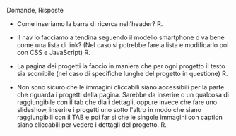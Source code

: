 Domande, Risposte

- Come inseriamo la barra di ricerca nell'header? R.

- Il nav lo facciamo a tendina seguendo il modello smartphone o va bene come una lista di link? (Nel caso si potrebbe fare a lista e modificarlo poi con CSS e JavaScript) R.

- La pagina dei progetti la faccio in maniera che per ogni progetto il testo sia scorribile (nel caso di specifiche lunghe del progetto in questione) R.

- Non sono sicuro che le immagini cliccabili siano accessibili per la parte che riguarda i progetti della pagina. Sarebbe da inserire o un qualcosa di raggiungibile con il tab che dia i dettagli, oppure invece che fare uno slideshow, inserire i progetti uno sotto l'altro in modo che siano raggiungibili con il TAB e poi far si che le singole immagini con caption siano cliccabili per vedere i dettagli del progetto. R.